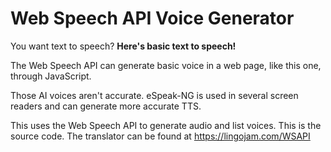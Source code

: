 # Web Speech API Voice Generator

You want text to speech? **Here's basic text to speech!**

The Web Speech API can generate basic voice in a web page, like this one, through JavaScript.

Those AI voices aren't accurate. eSpeak-NG is used in several screen readers and can generate more accurate TTS.

This uses the Web Speech API to generate audio and list voices. This is the source code. The translator can be found at https://lingojam.com/WSAPI
